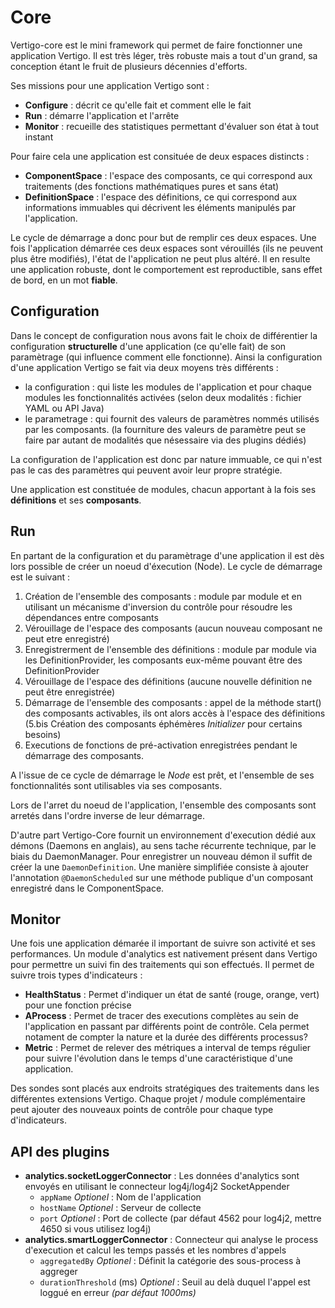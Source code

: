 # Core

Vertigo-core est le mini framework qui permet de faire fonctionner une application Vertigo.
Il est très léger, très robuste mais a tout d'un grand, sa conception étant le fruit de plusieurs décennies d'efforts.

Ses missions pour une application Vertigo sont :

- **Configure** : décrit ce qu'elle fait et comment elle le fait
- **Run** : démarre l'application et l'arrête
- **Monitor** : recueille des statistiques permettant d'évaluer son état à tout instant

Pour faire cela une application est consituée de deux espaces distincts :
- **ComponentSpace** : l'espace des composants, ce qui correspond aux traitements (des fonctions mathématiques pures et sans état)
- **DefinitionSpace** : l'espace des définitions, ce qui correspond aux informations immuables qui décrivent les éléments manipulés par l'application.

Le cycle de démarrage a donc pour but de remplir ces deux espaces. Une fois l'application démarrée ces deux espaces sont vérouillés (ils ne peuvent plus être modifiés), l'état de l'application ne peut plus altéré.
Il en resulte une application robuste, dont le comportement est reproductible, sans effet de bord, en un mot __fiable__.

## Configuration

Dans le concept de configuration nous avons fait le choix de différentier la configuration __structurelle__ d'une application (ce qu'elle fait) de son paramètrage (qui influence comment elle fonctionne).
Ainsi la configuration d'une application Vertigo se fait via deux moyens très différents :

- la configuration : qui liste les modules de l'application et pour chaque modules les fonctionnalités activées (selon deux modalités : fichier YAML ou API Java)
- le parametrage : qui fournit des valeurs de paramètres nommés utilisés par les composants. (la fourniture des valeurs de paramètre peut se faire par autant de modalités que nésessaire via des plugins dédiés)

La configuration de l'application est donc par nature immuable, ce qui n'est pas le cas des paramètres qui peuvent avoir leur propre stratégie.

Une application est constituée de modules, chacun apportant à la fois ses __définitions__ et ses __composants__.

## Run

En partant de la configuration et du paramètrage d'une application il est dès lors possible de créer un noeud d'éxecution (Node).
Le cycle de démarrage est le suivant :

1. Création de l'ensemble des composants : module par module et en utilisant un mécanisme d'inversion du contrôle pour résoudre les dépendances entre composants
2. Vérouillage de l'espace des composants (aucun nouveau composant ne peut etre enregistré)
3. Enregistrerment de l'ensemble des définitions : module par module via les DefinitionProvider, les composants eux-même pouvant être des DefinitionProvider
4. Vérouillage de l'espace des définitions (aucune nouvelle définition ne peut être enregistrée)
5. Démarrage de l'ensemble des composants : appel de la méthode start() des composants activables, ils ont alors accès à l'espace des définitions
(5.bis Création des composants éphémères _Initializer_ pour certains besoins)
6. Executions de fonctions de pré-activation enregistrées pendant le démarrage des composants.

A l'issue de ce cycle de démarrage le _Node_ est prêt, et l'ensemble de ses fonctionnalités sont utilisables via ses composants.

Lors de l'arret du noeud de l'application, l'ensemble des composants sont arretés dans l'ordre inverse de leur démarrage.

D'autre part Vertigo-Core fournit un environnement d'execution dédié aux démons (Daemons en anglais), au sens tache récurrente technique, par le biais du DaemonManager. Pour enregistrer un nouveau démon il suffit de créer la une `DaemonDefinition`.
Une manière simplifiée consiste à ajouter l'annotation `@DaemonScheduled` sur une méthode publique d'un composant enregistré dans le ComponentSpace.

## Monitor

Une fois une application démarée il important de suivre son activité et ses performances.
Un module d'analytics est nativement présent dans Vertigo pour permettre un suivi fin des traitements qui son effectués.
Il permet de suivre trois types d'indicateurs :

- **HealthStatus** : Permet d'indiquer un état de santé (rouge, orange, vert) pour une fonction précise
- **AProcess** : Permet de tracer des executions complètes au sein de l'application en passant par différents point de contrôle. Cela permet notament de compter la nature et la durée des différents processus?
- **Metric** : Permet de relever des métriques a interval de temps régulier pour suivre l'évolution dans le temps d'une caractéristique d'une application.

Des sondes sont placés aux endroits stratégiques des traitements dans les différentes extensions Vertigo. Chaque projet / module complémentaire peut ajouter des nouveaux points de contrôle pour chaque type d'indicateurs.


## API des plugins

- **analytics.socketLoggerConnector** : Les données d'analytics sont envoyés en utilisant le connecteur log4j/log4j2 SocketAppender
  - `appName` *Optionel* : Nom de l'application
  - `hostName` *Optionel* : Serveur de collecte
  - `port` *Optionel* : Port de collecte (par défaut 4562 pour log4j2, mettre 4650 si vous utilisez log4j)
- **analytics.smartLoggerConnector** : Connecteur qui analyse le process d'execution et calcul les temps passés et les nombres d'appels
  - `aggregatedBy` *Optionel* : Définit la catégorie des sous-process à aggreger
  - `durationThreshold` (ms) *Optionel* : Seuil au delà duquel l'appel est loggué en erreur *(par défaut 1000ms)*